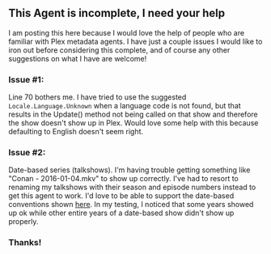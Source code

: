 ## **This Agent is incomplete, I need your help**

I am posting this here because I would love the help of people who are familiar with Plex metadata agents.  I have just a couple issues I would like to iron out before considering this complete, and of course any other suggestions on what I have are welcome!

### **Issue #1:**
Line 70 bothers me.  I have tried to use the suggested ```Locale.Language.Unknown``` when a language code is not found, but that results in the Update() method not being called on that show and therefore the show doesn't show up in Plex.  Would love some help with this because defaulting to English doesn't seem right.

### **Issue #2:**
Date-based series (talkshows).  I'm having trouble getting something like "Conan - 2016-01-04.mkv" to show up correctly.  I've had to resort to renaming my talkshows with their season and episode numbers instead to get this agent to work.  I'd love to be able to support the date-based conventions shown [here](https://support.plex.tv/hc/en-us/articles/200381053-Naming-Date-based-TV-Shows).  In my testing, I noticed that some years showed up ok while other entire years of a date-based show didn't show up properly.

### Thanks!
